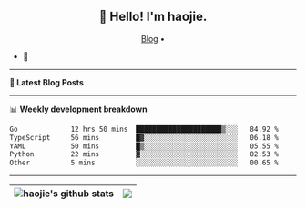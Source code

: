 <h2 align="center">👋 Hello! I'm haojie.</h2>
<p align="center">
  <a href="https://aoyouer.com">Blog</a> •
</p>


- 🔭 


-------

**📝 Latest Blog Posts**


-------

📊 **Weekly development breakdown**
<!--START_SECTION:waka-->

```txt
Go             12 hrs 50 mins  █████████████████████▒░░░   84.92 %
TypeScript     56 mins         █▓░░░░░░░░░░░░░░░░░░░░░░░   06.18 %
YAML           50 mins         █▒░░░░░░░░░░░░░░░░░░░░░░░   05.55 %
Python         22 mins         ▓░░░░░░░░░░░░░░░░░░░░░░░░   02.53 %
Other          5 mins          ░░░░░░░░░░░░░░░░░░░░░░░░░   00.65 %
```

<!--END_SECTION:waka-->

-------



| <img align="center" src="https://github-readme-stats.vercel.app/api?username=haojie06&show_icons=true&theme=graywhite&show_icons=true&count_private=true&include_all_commits=true&hide_border=true" alt="haojie's github stats" /> | <img align="center" src="https://github-readme-stats.vercel.app/api/top-langs/?username=haojie06&layout=compact&theme=graywhite&hide_border=true&hide=css,html" /> |
| ------------- | ------------- |


